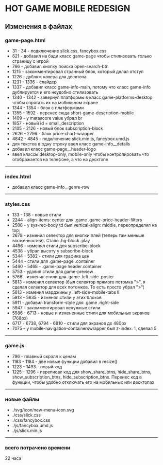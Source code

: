 # HOT GAME MOBILE REDESIGN
## Изменения в файлах
### game-page.html
- 31 - 34 - подключение slick.css, fancybox.css
- 621 - добавил на бади класс game-page чтобы стилизовать только страницу с игрой
- 766 - добавил кнопку поиска open-search-btn
- 1215 - закомментировал странный блок, который делал отступ
- 1226 - дубляж кавера для десктопа
- 1231 - 1336 - слайдер
- 1337 - добавил класс game-info-main, потому что класс game-info дублируется и его неудобно стилизовать
- 1340 - 1342 - завернул платформы в класс game-platforms-desktop чтобы спрятать их на мобильном экране
- 1344 - 1354 - блок с платформами
- 1355 - 1592 - перенес сюда short-game-description-mobile 
- 1409 - у metascore value убрал br
- 1857 - новый id = small_description
- 2105 - 2126 - новый блок subscription-block
- 2626 - 2796 - блок price-chart-wrapper
- 4842 - 4845 - подключение slick.min.js, fancybox.umd.js
- для текстов в одну строку ввел класс game-info__details
- добавил класс game-page__header-logo
- ввел классы desktop-only, mobile-only чтобы контролировать что отображается на телефоне, а что на десктопе
***
### index.html
- добавил класс game-info__genre-row
***
### styles.css
- 133 - 138 - новые стили 
- 2244 - align-items: center для .game .game-price-header-filters
- 2508 - у sys-rec-body td был vertical-align: middle, переопределил на top;
- 2679 - изменил селектор для кнопки плей (теперь там меньше вложенностей). Стало .hg-block .play
- 4456 - изменял стили для subscribe-block
- 4538 - убрал высоту у subscribe-block
- 5344 - 5382 - стили для графика цен
- 5444 - стили для .game-page .container 
- 5460 - 5468 - .game-page header.container
- 5753 - удалил стили для game-preview
- 5766 - изменял стили для .game .left-side .poster
- 5813 - изменил селектор (был селектор прямого потомка ">", я сделал селектор для всех потомков. То есть просто убрал ">")
- 5813 - изменил марджины у  .left-side-mobile-tabs li
- 5813 - 5835 - изменял стили у этих блоков
- 5911 - добавил transform-style для .game .right-side
- 5947 - закомментировал ненужные стили
- 5986 - 6713 - новые и измененные стили для мобильных экранов (768px)
- 6717 - 6738, 6794 - 6810 - стили для экранов до 480px
- 7075 - у mobile-navigation-containerswrapper был z-index: 1, сделал 5
***
### game.js
- 796 - плавный скролл к ценам 
- 1183 - 1184 - две новые функции добавил в resize()
- 1223 - 1493 - новый код
- 1225 - 1296 - переписал код для show_share_btns, hide_share_btns, show_subscription_btns, hide_subscription_btns. Перенес код в функции, чтобы удобно отключать его на мобильных или десктопах
***
### новые файлы
- ./svg/icon/new-menu-icon.svg
- ./css/slick.css
- ./css/fancybox.css
- ./js/fancybox.umd.js
- ./js/slick.min.js
***
### всего потрачено времени
22 часа
